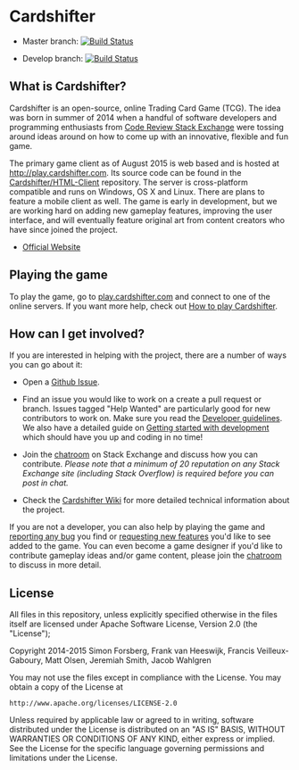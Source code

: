 # Cardshifter

- Master branch: [![Build Status](https://travis-ci.org/Cardshifter/Cardshifter.svg?branch=master)](https://travis-ci.org/Cardshifter/Cardshifter?branch=master)  

- Develop branch: [![Build Status](https://travis-ci.org/Cardshifter/Cardshifter.svg?branch=develop)](https://travis-ci.org/Cardshifter/Cardshifter?branch=develop)

## What is Cardshifter?

Cardshifter is an open-source, online Trading Card Game (TCG). The idea was born in summer of 2014 when a handful of software developers and programming enthusiasts from [Code Review Stack Exchange](http://codereview.stackexchange.com/) were tossing around ideas around on how to come up with an innovative, flexible and fun game.

The primary game client as of August 2015 is web based and is hosted at http://play.cardshifter.com. Its source code can be found in the [Cardshifter/HTML-Client](https://github.com/Cardshifter/HTML-Client) repository. The server is cross-platform compatible and runs on Windows, OS X and Linux. There are plans to feature a mobile client as well. The game is early in development, but we are working hard on adding new gameplay features, improving the user interface, and will eventually feature original art from content creators who have since joined the project.

- [Official Website](http://www.Cardshifter.com/)

## Playing the game

To play the game, go to [play.cardshifter.com](http://play.cardshifter.com) and connect to one of the online servers. If you want more help, check out [How to play Cardshifter](https://github.com/Cardshifter/Cardshifter/wiki/How-to-play-Cardshifter).

## How can I get involved?

If you are interested in helping with the project, there are a number of ways you can go about it:

- Open a [Github Issue](https://github.com/Cardshifter/Cardshifter/issues).

- Find an issue you would like to work on a create a pull request or branch. Issues tagged "Help Wanted" are particularly good for new contributors to work on. Make sure you read the [Developer guidelines](https://github.com/Cardshifter/Cardshifter/wiki/Developer-Guidelines). We also have a detailed guide on [Getting started with development](https://github.com/Cardshifter/Cardshifter/wiki/1--Getting-started-with-development) which should have you up and coding in no time!

- Join the [chatroom](http://chat.stackexchange.com/rooms/16134/tcg-creation) on Stack Exchange and discuss how you can contribute. _Please note that a minimum of 20 reputation on any Stack Exchange site (including Stack Overflow) is required before you can post in chat._

- Check the [Cardshifter Wiki](https://github.com/Cardshifter/Cardshifter/wiki) for more detailed technical information about the project.

If you are not a developer, you can also help by playing the game and [reporting any bug](http://www.Cardshifter.com/report-bug.html) you find or [requesting new features](http://www.Cardshifter.com/request-feature.html) you'd like to see added to the game. You can even become a game designer if you'd like to contribute gameplay ideas and/or game content, please join the [chatroom](http://chat.stackexchange.com/rooms/16134/tcg-creation) to discuss in more detail.

## License

All files in this repository, unless explicitly specified otherwise in the files itself
are licensed under Apache Software License, Version 2.0 (the "License");

Copyright 2014-2015 Simon Forsberg, Frank van Heeswijk, Francis Veilleux-Gaboury, Matt Olsen, Jeremiah Smith, Jacob Wahlgren

You may not use the files except in compliance with the License.
You may obtain a copy of the License at

    http://www.apache.org/licenses/LICENSE-2.0

Unless required by applicable law or agreed to in writing, software
distributed under the License is distributed on an "AS IS" BASIS,
WITHOUT WARRANTIES OR CONDITIONS OF ANY KIND, either express or implied.
See the License for the specific language governing permissions and
limitations under the License.
